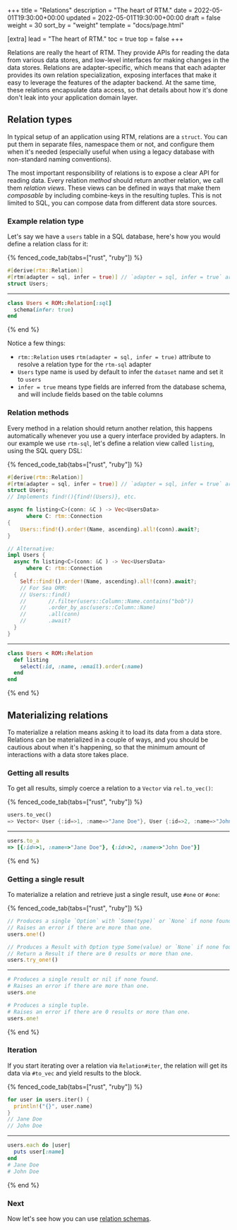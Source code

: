 +++
title = "Relations"
description = "The heart of RTM."
date = 2022-05-01T19:30:00+00:00
updated = 2022-05-01T19:30:00+00:00
draft = false
weight = 30
sort_by = "weight"
template = "docs/page.html"

[extra]
lead = "The heart of RTM."
toc = true
top = false
+++

Relations are really the heart of RTM. They provide APIs for reading the data
from various data stores, and low-level interfaces for making changes in the
data stores.
Relations are adapter-specific, which means that each adapter provides its own
relation specialization, exposing interfaces that make it easy to leverage the
features of the adapter backend.
At the same time, these relations encapsulate data access, so that details
about how it's done don't leak into your application domain layer.

## Relation types

In typical setup of an application using RTM, relations are a `struct`.
You can put them in separate files, namespace them or not, and configure
them when it's needed (especially useful when using a legacy database with
non-standard naming conventions).

The most important responsibility of relations is to expose a clear API for reading
data. Every relation *method* should return another relation, we call them
*relation views*. These views can be defined in ways that make them
*composable* by including combine-keys in the resulting tuples. This is not limited
to SQL, you can compose data from different data store sources.

### Example relation type

Let's say we have a `users` table in a SQL database, here's how you would define
a relation class for it:

{% fenced_code_tab(tabs=["rust", "ruby"]) %}

```rust
#[derive(rtm::Relation)]
#[rtm(adapter = sql, infer = true)] // `adapter = sql, infer = true` are defaults so could be omitted
struct Users;
```

---

```ruby
class Users < ROM::Relation[:sql]
  schema(infer: true)
end
```

{% end %}

Notice a few things:

- `rtm::Relation` uses `rtm(adapter = sql, infer = true)` attribute to resolve
  a relation type for the `rtm-sql` adapter
- `Users` type name is used by default to infer the `dataset` name and set it
  to `users`
- `infer = true` means type fields are inferred from the database schema, and
  will include fields based on the table columns

### Relation methods

Every method in a relation should return another relation, this happens automatically
whenever you use a query interface provided by adapters. In our example we use
`rtm-sql`, let's define a relation view called `listing`, using the SQL query DSL:

{% fenced_code_tab(tabs=["rust", "ruby"]) %}

```rust
#[derive(rtm::Relation)]
#[rtm(adapter = sql, infer = true)] // `adapter = sql, infer = true` are defaults so could be omitted
struct Users;
// Implements find!(){find!(Users)}, etc.

async fn listing<C>(conn: &C ) -> Vec<UsersData>
      where C: rtm::Connection
{
    Users::find!().order!(Name, ascending).all!(conn).await?;
}

// Alternative:
impl Users {
  async fn listing<C>(conn: &C ) -> Vec<UsersData>
      where C: rtm::Connection
  {
    Self::find!().order!(Name, ascending).all!(conn).await?;
    // For Sea ORM:
    // Users::find()
    //       //.filter(users::Column::Name.contains("bob"))
    //       .order_by_asc(users::Column::Name)
    //       .all(conn)
    //       .await?
  }
}
```

---

```ruby
class Users < ROM::Relation
  def listing
    select(:id, :name, :email).order(:name)
  end
end
```

{% end %}

## Materializing relations

To materialize a relation means asking it to load its data from a data store.
Relations can be materialized in a couple of ways, and you should be cautious
about when it's happening, so that the minimum amount of interactions with
a data store takes place.

### Getting all results

To get all results, simply coerce a relation to a `Vector` via `rel.to_vec()`:

{% fenced_code_tab(tabs=["rust", "ruby"]) %}

```rust
users.to_vec()
=> Vector< User {:id=>1, :name=>"Jane Doe"}, User {:id=>2, :name=>"John Doe"}]
```

---

```ruby
users.to_a
=> [{:id=>1, :name=>"Jane Doe"}, {:id=>2, :name=>"John Doe"}]
```

{% end %}

### Getting a single result

To materialize a relation and retrieve just a single result, use `#one` or `#one`:

{% fenced_code_tab(tabs=["rust", "ruby"]) %}

```rust
// Produces a single `Option` with `Some(type)` or `None` if none found.
// Raises an error if there are more than one.
users.one!()

// Produces a Result with Option type Some(value) or `None` if none found.
// Return a Result if there are 0 results or more than one.
users.try_one!()
```

---

```ruby
# Produces a single result or nil if none found.
# Raises an error if there are more than one.
users.one

# Produces a single tuple.
# Raises an error if there are 0 results or more than one.
users.one!
```

{% end %}

### Iteration

If you start iterating over a relation via `Relation#iter`, the relation
will get its data via `#to_vec` and yield results to the block.

{% fenced_code_tab(tabs=["rust", "ruby"]) %}

```rust
for user in users.iter() {
  println!("{}", user.name)
}
// Jane Doe
// John Doe
```

---

```ruby
users.each do |user|
  puts user[:name]
end
# Jane Doe
# John Doe
```

{% end %}

### Next

Now let's see how you can use [relation schemas](/docs/core/schemas).
